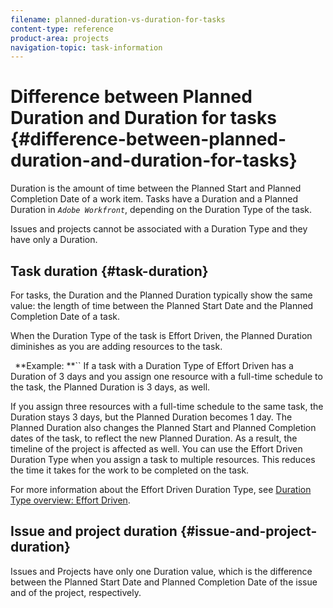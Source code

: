 ```yaml
---
filename: planned-duration-vs-duration-for-tasks
content-type: reference
product-area: projects
navigation-topic: task-information
---
```




# Difference between Planned Duration and Duration for tasks {#difference-between-planned-duration-and-duration-for-tasks}

Duration is the amount of time between the Planned Start and Planned Completion Date of a work item. Tasks have a Duration and a Planned Duration in *`Adobe Workfront`*, depending on the Duration Type of the task. 


Issues and projects cannot be associated with a Duration Type and they have only a Duration. 


## Task duration {#task-duration}

For tasks, the Duration and the Planned Duration typically show the same value: the length of time between the Planned Start Date and the Planned Completion Date of a task. 


When the Duration Type of the task is Effort Driven, the Planned Duration diminishes as you are adding resources to the task. 

` `**Example: **`` If a task with a Duration Type of Effort Driven has a Duration of 3 days and you assign one resource with a full-time schedule to the task, the Planned Duration is 3 days, as well.


If you assign three resources with a full-time schedule to the same task, the Duration stays 3 days, but the Planned Duration becomes 1 day. The Planned Duration also changes the Planned Start and Planned Completion dates of the task, to reflect the new Planned Duration. As a result, the timeline of the project is affected as well. 
You can use the Effort Driven Duration Type when you assign a task to multiple resources. This reduces the time it takes for the work to be completed on the task. 


For more information about the Effort Driven Duration Type, see [Duration Type overview: Effort Driven](effort-driven.md).


## Issue and project duration {#issue-and-project-duration}

Issues and Projects have only one Duration value, which is the difference between the Planned Start Date and Planned Completion Date of the issue and of the project, respectively. 



